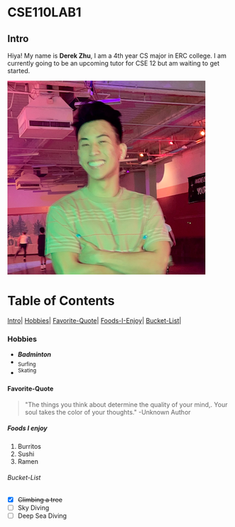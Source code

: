 # CSE110LAB1

## Intro
Hiya! My name is **Derek Zhu**, I am a 4th year CS major in ERC college. I am currently going to be an upcoming tutor for CSE 12 but am waiting to get started.

![picture](photo.jpg)

# Table of Contents 
[Intro](##Intro)|
[Hobbies](###Hobbies)|
[Favorite-Quote](####Favorite-Quote)|
[Foods-I-Enjoy](#####Foods-I-Enjoy)|
[Bucket-List](######Bucket-List)|



### Hobbies
- ***Badminton***
- <sub>Surfing</sub>
- <sup>Skating </sup>

#### Favorite-Quote
> "The things you think about determine the quality of your mind,. Your soul takes the color of your thoughts." -Unknown Author

##### Foods I enjoy
1. Burritos
2. Sushi
3. Ramen

###### Bucket-List
- [x] ~~Climbing a tree~~
- [ ] Sky Diving
- [ ] Deep Sea Diving
